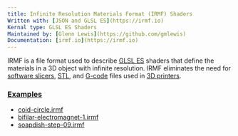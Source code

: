 ```yaml
---
title: Infinite Resolution Materials Format (IRMF) Shaders
Written with: [JSON and GLSL ES](https://irmf.io)
Kernal type: GLSL ES Shaders
Maintained by: [Glenn Lewis](https://github.com/gmlewis)
Documentation: [irmf.io](https://irmf.io)
---
```


IRMF is a file format used to describe [GLSL
ES](https://en.wikipedia.org/wiki/OpenGL_ES) shaders that define the
materials in a 3D object with infinite resolution. IRMF
eliminates the need for [software
slicers](https://en.wikipedia.org/wiki/Slicer_(3D_printing)),
[STL](https://en.wikipedia.org/wiki/STL_(file_format)), and
[G-code](https://en.wikipedia.org/wiki/G-code) files used in
[3D printers](https://en.wikipedia.org/wiki/3D_printing).

### [Examples](https://github.com/gmlewis/irmf-examples)

- [coid-circle.irmf](https://gmlewis.github.io/irmf-editor/?s=github.com/gmlewis/irmf-examples/blob/master/examples/004-coil-circle-face/coil-circle.irmf)
- [bifilar-electromagnet-1.irmf](https://gmlewis.github.io/irmf-editor/?s=github.com/gmlewis/irmf-examples/blob/master/examples/012-bifilar-electromagnet/bifilar-electromagnet-1.irmf)
- [soapdish-step-09.irmf](https://gmlewis.github.io/irmf-editor/?s=github.com/gmlewis/irmf-examples/blob/master/examples/015-soapdish/soapdish-step-09.irmf)
